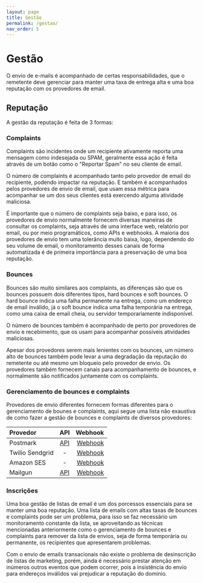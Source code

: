 ```yaml
---
layout: page
title: Gestão
permalink: /gestao/
nav_order: 5
---
```


# Gestão

O envio de e-mails é acompanhado de certas responsabilidades, que o remetente deve gerenciar para manter uma taxa de entrega alta e uma boa reputação com os provedores de email.
## Reputação

A gestão da reputação é feita de 3 formas:

### Complaints

Complaints são incidentes onde um recipiente ativamente reporta uma mensagem como indesejada ou SPAM, geralmente essa ação é feita através de um botão como o "Reportar Spam" no seu cliente de email.

O número de complaints é acompanhado tanto pelo provedor de email do recipiente, podendo impactar na reputação. E também é acompanhados pelos provedores de envio de email, que usam essa métrica para acompanhar se um dos seus clientes está exercendo alguma atividade maliciosa.

É importante que o número de complaints seja baixo, e para isso, os provedores de envio normalmente fornecem diversas maneiras de consultar os complaints, seja através de uma interface web, relatório por email, ou por meio programáticos, como APIs e webhooks. A maioria dos provedores de envio tem uma tolerância muito baixa, logo, dependendo do seu volume de email, o monitoramento desses canais de forma automatizada é de primeira importância para a preservação de uma boa reputação.

### Bounces

Bounces são muito similares aos complaints, as diferenças são que os bounces possuem dois diferentes tipos, hard bounces e soft bounces. O hard bounce indica uma falha permanente na entrega, como um endereço de email inválido, já o soft bounce indica uma falha temporária na entrega, como uma caixa de email cheia, ou servidor temporariamente indisponível.

O número de bounces também é acompanhado de perto por provedores de envio e recebimento, que os usam para acompanhar possíveis atividades maliciosas.

Apesar dos provedores serem mais lenientes com os bounces, um número alto de bounces também pode levar a uma degradação da reputação do remetente ou até mesmo um bloqueio pelo provedor de envio. Os provedores também fornecem canais para acompanhamento de bounces, e normalmente são notificados juntamente com os complaints.

### Gerenciamento de bounces e complaints

Provedores de envio diferentes fornecem formas diferentes para o gerenciamento de bounes e complaints, aqui segue uma lista não exaustiva de como fazer a gestão de bounces e complaints de diversos provedores:

| Provedor                     | API         | Webhook                                     |
| :--------------------------- | :---------: | ------------------------------------------: |
|Postmark       |[API](https://postmarkapp.com/developer/api/bounce-api)                                                                                       |[Webhook](https://postmarkapp.com/developer/webhooks/bounce-webhook)|
|Twilio Sendgrid|-                                                                                                                                             |[Webhook](https://www.twilio.com/docs/sendgrid/ui/sending-email/bounces)|
|Amazon SES     |-                                                                                                                                             |[Webhook](https://docs.aws.amazon.com/ses/latest/dg/monitor-sending-activity-using-notifications.html)|
|Mailgun        |[API](https://documentation.mailgun.com/docs/mailgun/api-reference/openapi-final/tag/Bounces/#tag/Bounces/operation/GET-v3--domainID--bounces)|[Webhook](https://www.mailgun.com/blog/email/your-guide-to-webhooks/#subchapter-1)|


### Inscrições

Uma boa gestão de listas de email é um dos porcessos essenciais para se manter uma boa reputação. Uma lista de emails com altas taxas de bounces e complaints pode ser um problema, para isso se faz necessário um monitoramento constante da lista, se aproveitando as técnicas mencionadas anteriormente como o gerenciamento de bounces e complaints para remover da lista de envios, seja de forma temporária ou permanente, os recipientes que apresentarem problemas.

Com o envio de emails transacionais não existe o problema de desinscrição de listas de marketing, porém, ainda é necessário prestar atenção em inúmeros outros eventos que podem ocorrer, pois a insistência do envio para endereços inválidos vai prejudicar a reputação do domínio.
